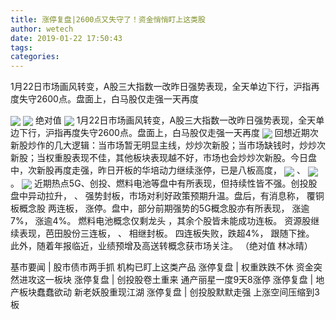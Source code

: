 ```yaml
---
title: 涨停复盘|2600点又失守了！资金悄悄盯上这类股
author: wetech
date: 2019-01-22 17:50:43
tags: 
categories: 
---
```

1月22日市场画风转变，A股三大指数一改昨日强势表现，全天单边下行，沪指再度失守2600点。盘面上，白马股仅走强一天再度
<!-- more -->
<img align="center" border="0" src="http://invest-images-external.cbndata.org/5LiA6LSiQUJT/images/02f056539ef796395b39971e9690cf71a99d3ffb.png" />
<img align="center" border="0" src="http://invest-images-external.cbndata.org/5LiA6LSiQUJT/images/d57746605ee62cbdba78f565fd536274f2bca2de.png" />
绝对值
<img align="center" border="0" src="http://invest-images-external.cbndata.org/5LiA6LSiQUJT/images/692e60ea3c4a34b96502a1826a5222d698ba902f.png" />
1月22日市场画风转变，A股三大指数一改昨日强势表现，全天单边下行，沪指再度失守2600点。盘面上，白马股仅走强一天再度
<img align="center" border="0" src="http://invest-images-external.cbndata.org/5LiA6LSiQUJT/images/042326e72183bfe075a3de0dfd8bb80b9b380693.png" />
回想近期次新股炒作的几大逻辑：当市场暂无明显主线，炒炒次新股；当市场缺钱时，炒炒次新股；当权重股表现不佳，其他板块表现越不好，市场也会炒炒次新股。今日盘中，次新股再度走强，昨日开板的华培动力继续涨停，已是八板高度，
<img align="center" border="0" src="http://invest-images-external.cbndata.org/5LiA6LSiQUJT/images/b552353f7cb4a14ca7d3b1cfd95e6b9a8499e70d.png" />
、
<img align="center" border="0" src="http://invest-images-external.cbndata.org/5LiA6LSiQUJT/images/e8d5de714316fdaa2170070f3ffa36d511971258.png" />
。
<img align="center" border="0" src="http://invest-images-external.cbndata.org/5LiA6LSiQUJT/images/70d2fe3b976ec53166b369fa025ecc78d7c73bd8.png" />
近期热点5G、创投、燃料电池等盘中有所表现，但持续性皆不强。创投股盘中异动拉升，
、
强势封板，市场对利好政策预期升温。盘后，有消息称，
覆铜板概念股
两连板，
涨停。盘中，部分前期强势的5G概念股亦有所表现，
涨逾7%，
涨逾4%。
燃料电池概念仅剩龙头
，其余个股皆未能成功连板。
资源股继续表现，芭田股份三连板，
、
相继封板。
四连板失败，跌超4%，
跟随下挫。
此外，随着年报临近，业绩预增及高送转概念获市场关注。
（绝对值 林冰晴）
 
 
基市要闻 | 股市债市两手抓 机构已盯上这类产品
涨停复盘 | 权重跌跌不休 资金突然进攻这一板块
涨停复盘 | 创投股卷土重来 通产丽星一度9天8涨停
涨停复盘 | 地产板块蠢蠢欲动 新老妖股重现江湖
涨停复盘 | 创投股默默走强 上涨空间压缩到3板
